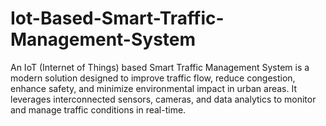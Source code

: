 # Iot-Based-Smart-Traffic-Management-System

An IoT (Internet of Things) based Smart Traffic Management System is a modern solution designed to improve traffic flow, reduce congestion, enhance safety, and minimize environmental impact in urban areas. It leverages interconnected sensors, cameras, and data analytics to monitor and manage traffic conditions in real-time.
